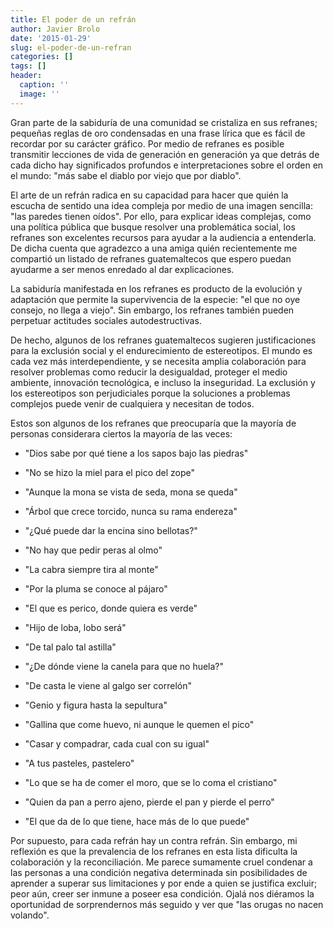 ```yaml
---
title: El poder de un refrán
author: Javier Brolo
date: '2015-01-29'
slug: el-poder-de-un-refran
categories: []
tags: []
header:
  caption: ''
  image: ''
---
```


Gran parte de la sabiduría de una comunidad se cristaliza en sus refranes; pequeñas reglas de oro condensadas en una frase lírica que es fácil de recordar por su carácter gráfico. Por medio de refranes es posible transmitir lecciones de vida de generación en generación ya que detrás de cada dicho hay significados profundos e interpretaciones sobre el orden en el mundo: "más sabe el diablo por viejo que por diablo".

El arte de un refrán radica en su capacidad para hacer que quién la escucha de sentido una idea compleja por medio de una imagen sencilla: "las paredes tienen oídos". Por ello, para explicar ideas complejas, como una política pública que busque resolver una problemática social, los refranes son excelentes recursos para ayudar a la audiencia a entenderla. De dicha cuenta que agradezco a una amiga quién recientemente me compartió un listado de refranes guatemaltecos que espero puedan ayudarme a ser menos enredado al dar explicaciones.

La sabiduría manifestada en los refranes es producto de la evolución y adaptación que permite la supervivencia de la especie: "el que no oye consejo, no llega a viejo". Sin embargo, los refranes también pueden perpetuar actitudes sociales autodestructivas.

De hecho, algunos de los refranes guatemaltecos sugieren justificaciones para la exclusión social y el endurecimiento de estereotipos. El mundo es cada vez más interdependiente, y se necesita amplia colaboración para resolver problemas como reducir la desigualdad, proteger el medio ambiente, innovación tecnológica, e incluso la inseguridad. La exclusión y los estereotipos son perjudiciales porque la soluciones a problemas complejos puede venir de cualquiera y necesitan de todos.

Estos son algunos de los refranes que preocuparía que la mayoría de personas considerara ciertos la mayoría de las veces:

  * "Dios sabe por qué tiene a los sapos bajo las piedras"

  * "No se hizo la miel para el pico del zope"

  * "Aunque la mona se vista de seda, mona se queda"

  * "Árbol que crece torcido, nunca su rama endereza"

  * "¿Qué puede dar la encina sino bellotas?"

  * "No hay que pedir peras al olmo"

  * "La cabra siempre tira al monte"

  * "Por la pluma se conoce al pájaro"

  * "El que es perico, donde quiera es verde"

  * "Hijo de loba, lobo será"

  * "De tal palo tal astilla"

  * "¿De dónde viene la canela para que no huela?"

  * "De casta le viene al galgo ser correlón"

  * "Genio y figura hasta la sepultura"

  * "Gallina que come huevo, ni aunque le quemen el pico"

  * "Casar y compadrar, cada cual con su igual"

  * "A tus pasteles, pastelero"

  * "Lo que se ha de comer el moro, que se lo coma el cristiano"

  * "Quien da pan a perro ajeno, pierde el pan y pierde el perro"

  * "El que da de lo que tiene, hace más de lo que puede"

Por supuesto, para cada refrán hay un contra refrán. Sin embargo, mi reflexión es que la prevalencia de los refranes en esta lista dificulta la colaboración y la reconciliación. Me parece sumamente cruel condenar a las personas a una condición negativa determinada sin posibilidades de aprender a superar sus limitaciones y por ende a quien se justifica excluir; peor aún, creer ser inmune a poseer esa condición. Ojalá nos diéramos la oportunidad de sorprendernos más seguido y ver que "las orugas no nacen volando".
